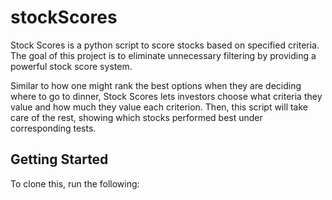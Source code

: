 # stockScores
Stock Scores is a python script to score stocks based on specified criteria. The goal of this project is to eliminate unnecessary filtering by providing a powerful stock score system.

Similar to how one might rank the best options when they are deciding where to go to dinner, Stock Scores lets investors choose what criteria they value and how much they value each criterion. Then, this script will take care of the rest, showing which stocks performed best under corresponding tests.

## Getting Started
To clone this, run the following:

```git clone https://github.com/jackmoody11/stockScores
